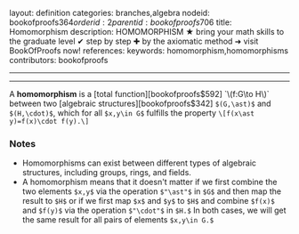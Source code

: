 layout: definition
categories: branches,algebra
nodeid: bookofproofs$364
orderid: 2
parentid: bookofproofs$706
title: Homomorphism
description: HOMOMORPHISM ★ bring your math skills to the graduate level ✔ step by step ✚ by the axiomatic method ➜ visit BookOfProofs now!
references: 
keywords: homomorphism,homomorphisms
contributors: bookofproofs

---


---

A **homomorphism** is a [total function][bookofproofs$592] `\(f:G\to H\)` between two [algebraic structures][bookofproofs$342] `$(G,\ast)$` and `$(H,\cdot)$`, which for all `$x,y\in G$` fulfills the property 
`\[f(x\ast y)=f(x)\cdot f(y).\]`

### Notes

* Homomorphisms can exist between different types of algebraic structures, including groups, rings, and fields.
* A homomorphism means that it doesn't matter if we first combine the two elements `$x,y$` via the operation `$"\ast"$` in `$G$` and then map the result to `$H$` or if we first map `$x$` and `$y$` to `$H$` and combine `$f(x)$` and `$f(y)$` via the operation `$"\cdot"$` in `$H.$` In both cases, we will get the same result for all pairs of elements `$x,y\in G.$`
